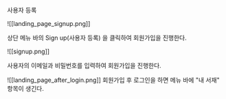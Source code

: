 사용자 등록


![[landing_page_signup.png]]

상단 메뉴 바의 Sign up(사용자 등록) 을 클릭하여 회원가입을 진행한다.


![[signup.png]]

사용자의 이메일과 비밀번호를 입력하여 회원가입을 진행한다.


![[landing_page_after_login.png]]
회원가입 후 로그인을 하면 메뉴 바에 "내 서재" 항목이 생긴다.